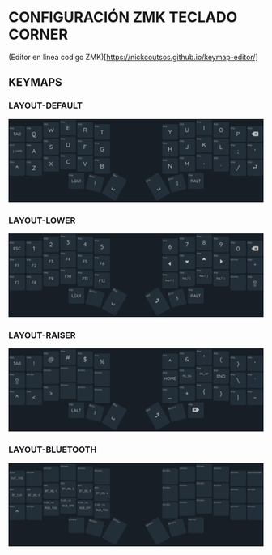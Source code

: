 # CONFIGURACIÓN ZMK TECLADO CORNER
(Editor en linea codigo ZMK)[https://nickcoutsos.github.io/keymap-editor/]
## KEYMAPS

### LAYOUT-DEFAULT
![layout-default](./imagenes/KEYMAPS_LAYOUT_DEFAULT.png)

### LAYOUT-LOWER
![layout-lower](./imagenes/KEYMAPS_LAYOUT_1.png)

### LAYOUT-RAISER
![layout-lower](./imagenes/KEYMAPS_LAYOUT_2.png)

### LAYOUT-BLUETOOTH
![layout-lower](./imagenes/KEYMAPS_LAYOUT_3.png)
